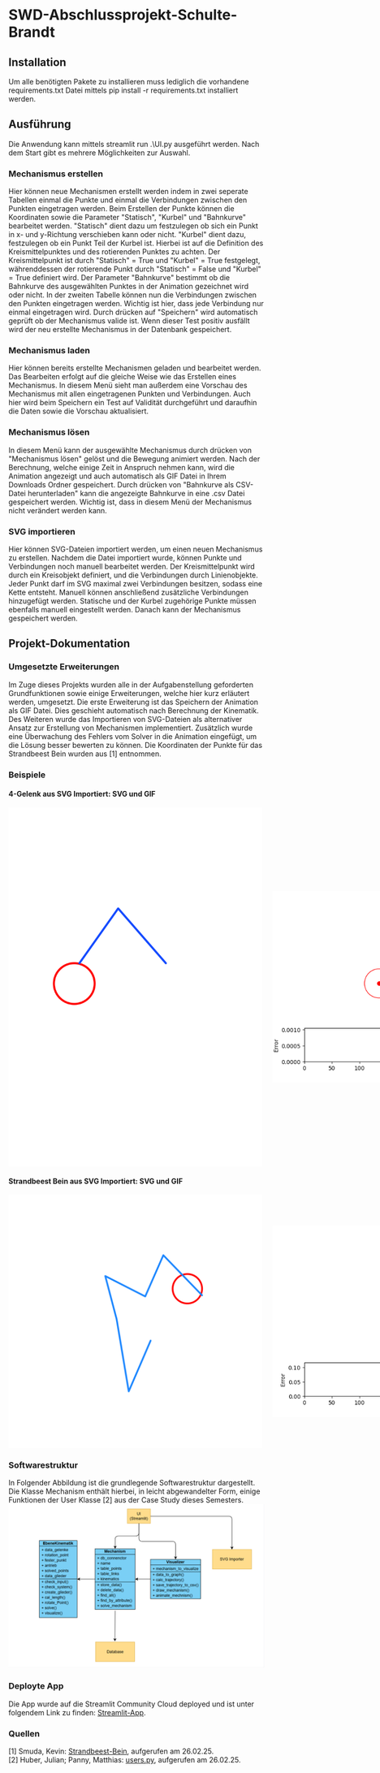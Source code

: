 # SWD-Abschlussprojekt-Schulte-Brandt

## Installation
Um alle benötigten Pakete zu installieren muss lediglich die vorhandene requirements.txt Datei mittels pip install -r requirements.txt installiert werden.

## Ausführung
Die Anwendung kann mittels streamlit run .\UI.py ausgeführt werden. Nach dem Start gibt es mehrere Möglichkeiten zur Auswahl.

### Mechanismus erstellen
Hier können neue Mechanismen erstellt werden indem in zwei seperate Tabellen einmal die Punkte und einmal die Verbindungen zwischen den Punkten eingetragen werden. Beim Erstellen der Punkte können die Koordinaten sowie die Parameter "Statisch", "Kurbel" und "Bahnkurve" bearbeitet werden. "Statisch" dient dazu um festzulegen ob sich ein Punkt in x- und y-Richtung verschieben kann oder nicht. "Kurbel" dient dazu, festzulegen ob ein Punkt Teil der Kurbel ist. Hierbei ist auf die Definition des Kreismittelpunktes und des rotierenden Punktes zu achten. Der Kreismittelpunkt ist durch "Statisch" = True und "Kurbel" = True festgelegt, währenddessen der rotierende Punkt durch "Statisch" = False und "Kurbel" = True definiert wird. Der Parameter "Bahnkurve" bestimmt ob die Bahnkurve des ausgewählten Punktes in der Animation gezeichnet wird oder nicht. In der zweiten Tabelle können nun die Verbindungen zwischen den Punkten eingetragen werden. Wichtig ist hier, dass jede Verbindung nur einmal eingetragen wird. Durch drücken auf "Speichern" wird automatisch geprüft ob der Mechanismus valide ist. Wenn dieser Test positiv ausfällt wird der neu erstellte Mechanismus in der Datenbank gespeichert.

### Mechanismus laden
Hier können bereits erstellte Mechanismen geladen und bearbeitet werden. Das Bearbeiten erfolgt auf die gleiche Weise wie das Erstellen eines Mechanismus. In diesem Menü sieht man außerdem eine Vorschau des Mechanismus mit allen eingetragenen Punkten und Verbindungen. Auch hier wird beim Speichern ein Test auf Validität durchgeführt und daraufhin die Daten sowie die Vorschau aktualisiert.

### Mechanismus lösen
In diesem Menü kann der ausgewählte Mechanismus durch drücken von "Mechanismus lösen" gelöst und die Bewegung animiert werden. Nach der Berechnung, welche einige Zeit in Anspruch nehmen kann, wird die Animation angezeigt und auch automatisch als GIF Datei in Ihrem Downloads Ordner gespeichert. Durch drücken von "Bahnkurve als CSV-Datei herunterladen" kann die angezeigte Bahnkurve in eine .csv Datei gespeichert werden. Wichtig ist, dass in diesem Menü der Mechanismus nicht verändert werden kann.

### SVG importieren
Hier können SVG-Dateien importiert werden, um einen neuen Mechanismus zu erstellen. Nachdem die Datei importiert wurde, können Punkte und Verbindungen noch manuell bearbeitet werden. Der Kreismittelpunkt wird durch ein Kreisobjekt definiert, und die Verbindungen durch Linienobjekte. Jeder Punkt darf im SVG maximal zwei Verbindungen besitzen, sodass eine Kette entsteht. Manuell können anschließend zusätzliche Verbindungen hinzugefügt werden. Statische und der Kurbel zugehörige Punkte müssen ebenfalls manuell eingestellt werden. Danach kann der Mechanismus gespeichert werden.

## Projekt-Dokumentation
### Umgesetzte Erweiterungen
Im Zuge dieses Projekts wurden alle in der Aufgabenstellung geforderten Grundfunktionen sowie einige Erweiterungen, welche hier kurz erläutert werden, umgesetzt. Die erste Erweiterung ist das Speichern der Animation als GIF Datei. Dies geschieht automatisch nach Berechnung der Kinematik. Des Weiteren wurde das Importieren von SVG-Dateien als alternativer Ansatz zur Erstellung von Mechanismen implementiert. Zusätzlich wurde eine Überwachung des Fehlers vom Solver in die Animation eingefügt, um die Lösung besser bewerten zu können. Die Koordinaten der Punkte für das Strandbeest Bein wurden aus [1] entnommen.

### Beispiele
#### 4-Gelenk aus SVG Importiert: SVG und GIF

<div style="display: flex; align-items: center;">
    <img src="Beispiele/4-Joint_Example_SVG.svg" alt="Mechanismus 1 SVG" style="width: 500px; margin-right: 20px;">
    <img src="Beispiele/4-Joint_Example_SVG_Animation.gif" alt="Mechanismus 1 GIF" style="width: 5
    00px;">
</div>

#### Strandbeest Bein aus SVG Importiert: SVG und GIF

<div style="display: flex; align-items: center;">
    <img src="Beispiele\Strandbeest_Example_SVG.svg" alt="Mechanismus 1 SVG" style="width: 500px; margin-right: 20px;">
    <img src="Beispiele\Strandbeest_Example_SVG.gif" alt="Mechanismus 1 GIF" style="width: 5
    00px;">
</div>


### Softwarestruktur
In Folgender Abbildung ist die grundlegende Softwarestruktur dargestellt. Die Klasse Mechanism enthält hierbei, in leicht abgewandelter Form, einige Funktionen der User Klasse [2] aus der Case Study dieses Semesters.  
![UML_Diagramm](UML_Diagramm.png)

### Deployte App
Die App wurde auf die Streamlit Community Cloud deployed und ist unter folgendem Link zu finden: [Streamlit-App](https://swd-abschlussprojekt-schulte-brandt-8rffwlobkyfw5ncp6qzk4a.streamlit.app/).

### Quellen
[1] Smuda, Kevin: [Strandbeest-Bein](https://www.geogebra.org/m/kzg4km9q), aufgerufen am 26.02.25.  
[2] Huber, Julian; Panny, Matthias: [users.py](https://mrp123.github.io/MCI-MECH-B-3-SWD-SWD-ILV/04_Case_Study_I/Examples/src/), aufgerufen am 26.02.25.

